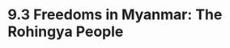 <head>
  <title>Year 9 HASS: Politics: Myanmar</title>
</head>

# 9.3 Freedoms in Myanmar: The Rohingya People
